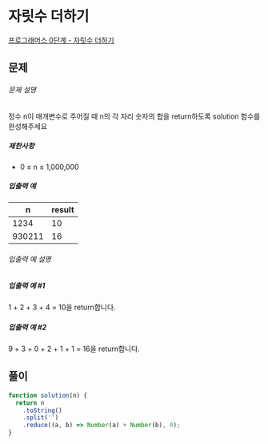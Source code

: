 # 자릿수 더하기

[프로그래머스 0단계 - 자릿수 더하기](https://school.programmers.co.kr/learn/courses/30/lessons/120906)

## 문제

###### 문제 설명

정수 n이 매개변수로 주어질 때 n의 각 자리 숫자의 합을 return하도록 solution 함수를 완성해주세요

##### 제한사항

- 0 ≤ n ≤ 1,000,000

##### 입출력 예

| n      | result |
| ------ | ------ |
| 1234   | 10     |
| 930211 | 16     |

###### 입출력 예 설명

##### 입출력 예 #1

1 + 2 + 3 + 4 = 10을 return합니다.

##### 입출력 예 #2

9 + 3 + 0 + 2 + 1 + 1 = 16을 return합니다.

## 풀이

```javascript
function solution(n) {
  return n
    .toString()
    .split('')
    .reduce((a, b) => Number(a) + Number(b), 0);
}
```

